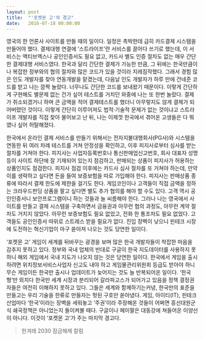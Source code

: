 ```yaml
---
layout: post
title:  "'포켓몬 고'의 경고"
date:   2016-07-18 00:00:00
---
```


영국의 한 언론사 사이트를 만들 때의 일이다. 일정은 촉박한데 급히 카드결제 시스템을 만들어야 했다. 결제대행 연결에 ‘스트라이프'란 서비스를 끌어다 쓰기로 했는데, 이 서비스는 액티브엑스나 공인인증서도 필요 없고, 카드사 별도 인증 절차도 없는 매우 간단한 결제대행 서비스였다. 한국과 달리 간단한 결제가 가능한 만큼, 그 뒤에는 한국만큼이나 복잡한 정부와의 협의 절차와 많은 코드가 있을 것이라 지레짐작했다. 그래서 경험 많은 인도 개발자를 찾아 연동개발을 맡겼는데, 다음날 인도 개발자가 하루 만에 건네준 코드를 받고 나는 깜짝 놀랐다. 너무나도 간단한 코드를 보내왔기 때문이다. 이렇게 간단하게 구현해도 별문제 없는 건가 싶어 테스트를 거치던 와중에 나는 또 한번 놀랐다. 결제가 취소되겠거니 하며 큰 금액을 적어 결제테스트를 했더니 아무렇지도 않게 결제가 되어버렸던 것이다. 이렇게 간단히 이루어져도 법적·기술적 문제가 없는 것이냐고 스트라이프 개발자를 직접 찾아 물어보고 난 뒤, 나는 이제껏 한국에서 겪어온 고생들은 다 뭐였나 싶어 허탈해졌다.

한국에서 온라인 결제 서비스를 만들기 위해서는 전자지불대행회사(PG사)와 시스템을 연동한 뒤 여러 차례 테스트를 거쳐 안정성을 확인하고, 이후 피지사로부터 심사를 받는 절차를 거쳐야 한다. 피지사는 사업자등록번호나 통신판매업신고번호, 회사 대표자 성명 등이 사이트 하단에 잘 기재되어 있는지 점검하고, 판매되는 상품이 피지사가 허용하는 상품인지도 점검한다. 피지사 점검 이후에는 카드사 심사 절차를 또 거쳐야 하는데, 만약 이를 생략하고 싶다면 돈을 들여 보증보험을 따로 가입해야 한다. 피지사는 판매상품 종류에 따라서 결제 한도에 제한을 걸기도 한다. 게임코인이나 고객들이 직접 금액을 정하는 크라우드펀딩 상품을 팔고 싶다면 별도 추가 협의를 해야 할 수도 있다. 고객 역시 공인인증서니 보안프로그램이니 하는 것들과 늘 씨름해야 한다. 그러나 나는 영국에서 사이트를 만들고 결제 시스템을 구축하면서 금융권과 아무런 협의 과정도, 아무런 계약 절차도 거치지 않았다. 아무런 보증보험도 필요 없었고, 전화 한 통조차도 필요 없었다. 고객들도 공인인증서 따위로 스트레스 받을 필요가 없다. 진입 장벽이 낮으니 핀테크 시장에 도전하는 혁신기업이 마구 쏟아져 나오는 것도 당연한 일이다.

‘포켓몬 고’ 게임이 세계를 뒤바꾸는 광경을 보며 많은 한국 개발자들이 착잡한 마음을 감추지 못하고 있다. 정부와 국내 업체의 반대로 구글이 한국 지도데이터를 사용하지 못하니 해외 게임에서 국내 지도가 나오지 않는 것은 당연한 일이다. 한국에서 게임을 출시하려면 위치정보서비스사업자 신고도 내야 하고 게임물관리위원회 등급도 받아야 하니 무슨 게임이든 한국만 출시나 업데이트가 늦어지는 것도 늘 반복되어온 일이다. ‘한국형’만 외치다 한국만 세계 시장과 분리되어 갈라파고스가 되어가고 있음을 정책 결정권자들은 여전히 이해하지 못하고 있다. 그들은 세계와 함께하기는커녕, 한국만의 표준을 만들고는 우리 기술을 한류로 만들자는 헛된 구호만 쏟아냈다. 게임, 아이티(IT), 핀테크 산업마다 ‘한국’이라는 장벽을 세워놓고 ‘주권’이라 주장해온 것들이 어쩌면 흥선대원군식 쇄국정책은 아니었는지 돌이켜볼 때다. 구글이나 페이팔은 대동강에 쳐들어온 이양선이 아니다. 이것이 ‘포켓몬 고’가 주는 마지막 경고다.

> 한겨레 2030 잠금해제 칼럼
